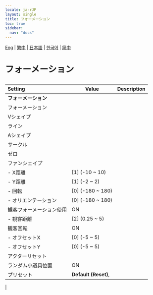 ```yaml
---
locale: ja-rJP
layout: single
title: フォーメーション
toc: true
sidebar:
  nav: "docs"
---
```

[Eng](/dancexr/menu/2025.4/actors/formation) | [繁中](/tw/dancexr/menu/2025.4/actors/formation) | [日本語](/jp/dancexr/menu/2025.4/actors/formation) | [한국어](/kr/dancexr/menu/2025.4/actors/formation) | [简中](/zh/dancexr/menu/2025.4/actors/formation)

# フォーメーション

## 

| Setting | Value | Description |
| :--- | --- | :--- |
|**フォーメーション** | | 
| フォーメーション || 
| Vシェイプ || 
| ライン || 
| Aシェイプ || 
| サークル || 
| ゼロ || 
| ファンシェイプ || 
|- X距離| [1] (-10 ~ 10) | 
|- Y距離| [1] (-2 ~ 2) | 
|- 回転| [0] (-180 ~ 180) | 
|- オリエンテーション| [0] (-180 ~ 180) | 
| 観客フォーメーション使用 | ON | 
|- 観客距離| [2] (0.25 ~ 5) | 
| 観客回転 | ON | 
|- オフセットX| [0] (-5 ~ 5) | 
|- オフセットY| [0] (-5 ~ 5) | 
| アクターリセット || 
| ランダム小道具位置 | ON | 
| プリセット |  **Default (Reset)**,  |  |
|
